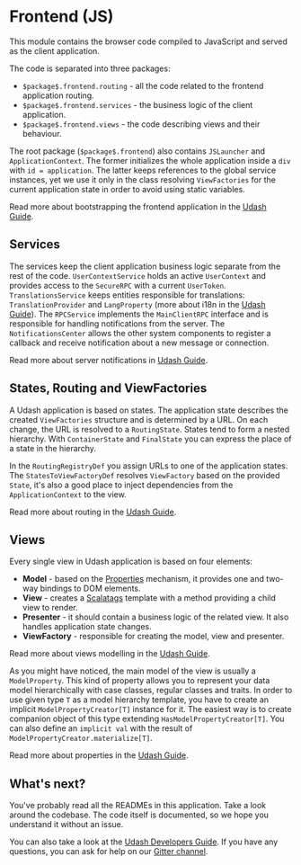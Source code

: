 # Frontend (JS)

This module contains the browser code compiled to JavaScript and served as the client application.

The code is separated into three packages:
* `$package$.frontend.routing` - all the code related to the frontend application routing.
* `$package$.frontend.services` - the business logic of the client application.
* `$package$.frontend.views` - the code describing views and their behaviour.

The root package (`$package$.frontend`) also contains `JSLauncher` and `ApplicationContext`. The former 
initializes the whole application inside a `div` with `id = application`. The latter keeps references 
to the global service instances, yet we use it only in the class resolving `ViewFactories` 
for the current application state in order to avoid using static variables.

Read more about bootstrapping the frontend application in the [Udash Guide](http://guide.udash.io/#/bootstrapping/frontend).

## Services

The services keep the client application business logic separate from the rest of the code. 
`UserContextService` holds an active `UserContext` and provides access to the `SecureRPC` with 
a current `UserToken`. `TranslationsService` keeps entities responsible for translations: 
`TranslationProvider` and `LangProperty` (more about i18n in the [Udash Guide](http://guide.udash.io/#/ext/i18n)). 
The `RPCService` implements the `MainClientRPC` interface and is responsible for handling notifications from the server.
The `NotificationsCenter` allows the other system components to register a callback and receive notification
about a new message or connection.  

Read more about server notifications in [Udash Guide](http://guide.udash.io/#/rpc/server-client).

## States, Routing and ViewFactories

A Udash application is based on states. The application state describes the created `ViewFactories`
structure and is determined by a URL. On each change, the URL is resolved to a `RoutingState`. 
States tend to form a nested hierarchy.  With `ContainerState` and `FinalState` you can express 
the place of a state in the hierarchy.

In the `RoutingRegistryDef` you assign URLs to one of the application states. 
The `StatesToViewFactoryDef` resolves `ViewFactory` based on the provided `State`, it's also a good place
to inject dependencies from the `ApplicationContext` to the view.

Read more about routing in the [Udash Guide](http://guide.udash.io/#/frontend/routing).

## Views

Every single view in Udash application is based on four elements:
* **Model** - based on the [Properties](http://guide.udash.io/#/frontend/properties) mechanism, it provides one and two-way bindings to DOM elements.
* **View** - creates a [Scalatags](https://github.com/lihaoyi/scalatags) template with a method providing a child view to render.
* **Presenter** - it should contain a business logic of the related view. It also handles application state changes.
* **ViewFactory** - responsible for creating the model, view and presenter. 

Read more about views modelling in the [Udash Guide](http://guide.udash.io/#/frontend/mvp).

As you might have noticed, the main model of the view is usually a `ModelProperty`. This kind of property
allows you to represent your data model hierarchically with case classes, regular classes and traits.
In order to use given type `T` as a model hierarchy template, you have to create an implicit `ModelPropertyCreator[T]` instance 
for it. The easiest way is to create companion object of this type extending `HasModelPropertyCreator[T]`.
You can also define an `implicit val` with the result of `ModelPropertyCreator.materialize[T]`.

Read more about properties in the [Udash Guide](http://guide.udash.io/#/frontend/properties).

## What's next?

You've probably read all the READMEs in this application. Take a look around the codebase. 
The code itself is documented, so we hope you understand it without an issue.

You can also take a look at the [Udash Developers Guide](http://guide.udash.io/). If you have any questions,
you can ask for help on our [Gitter channel](https://gitter.im/UdashFramework/udash-core).